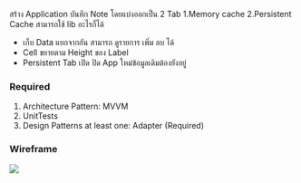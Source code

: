 สร้าง Application บันทึก Note โดยแบ่งออกเป็น 2 Tab 1.Memory cache 2.Persistent Cache สามารถใช้ lib อะไรก็ได้
- เก็บ Data แยกจากกัน สามารถ ดูรายการ เพิ่ม ลบ ได้ 
- Cell ขยายตาม Height ของ Label
- Persistent Tab เปิด ปิด App ใหม่ข้อมูลเดิมต้องยังอยู่

### Required
 1. Architecture Pattern:  MVVM
 2. UnitTests
 3. Design Patterns at least one:   Adapter (Required)

### Wireframe


![](https://s3.amazonaws.com/assets.mockflow.com/app/wireframepro/company/Cd50842e9bd7799d84556f272abf97d3d/projects/Mdfb71e82353147d5f6866d68c3ab50701592989345561/pages/eb0039da6a434b82838aabe0ee519dc3/image/eb0039da6a434b82838aabe0ee519dc3.png)
